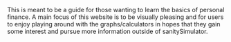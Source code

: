 This is meant to be a guide for those wanting to learn the basics of personal finance. A main focus of this website is to be visually pleasing and for users to enjoy playing around with the graphs/calculators in hopes that they gain some interest and pursue more information outside of sanitySimulator.
